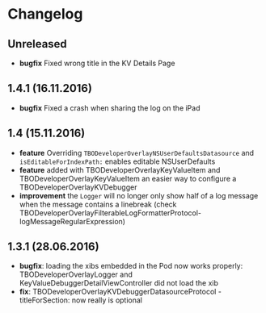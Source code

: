 # Changelog

## Unreleased
* **bugfix** Fixed wrong title in the KV Details Page

## 1.4.1 (16.11.2016)
* **bugfix** Fixed a crash when sharing the log on the iPad

## 1.4 (15.11.2016)

* **feature** Overriding `TBODeveloperOverlayNSUserDefaultsDatasource` and `isEditableForIndexPath:` enables editable NSUserDefaults
* **feature** added with TBODeveloperOverlayKeyValueItem and TBODeveloperOverlayKeyValueItem an easier way to configure a TBODeveloperOverlayKVDebugger
* **improvement** the `Logger` will no longer only show half of a log message when the message contains a linebreak (check TBODeveloperOverlayFilterableLogFormatterProtocol-logMessageRegularExpression)

## 1.3.1 (28.06.2016)

* **bugfix**: loading the xibs embedded in the Pod now works properly: TBODeveloperOverlayLogger and KeyValueDebuggerDetailViewController did not load the xib
* **fix**: TBODeveloperOverlayKVDebuggerDatasourceProtocol -titleForSection: now really is optional
